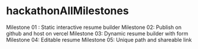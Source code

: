 # hackathonAllMilestones
Milestone 01 : Static interactive resume builder
Milestone 02: Publish on github and host on vercel
Milestone 03: Dynamic resume builder with form
Milestone 04: Editable resume
Milestone 05: Unique path and shareable link
